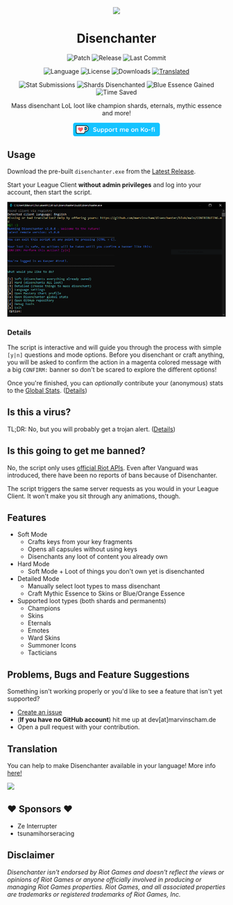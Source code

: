 <p align="center" style="margin-bottom: 0px !important;">
  <img src="./assets/BE_icon.ico" width="120" align="center">
</p>
<h1 align="center">Disenchanter</h1>
<div align="center">

![Patch](https://img.shields.io/badge/league%20patch-14.13-brightgreen)
![Release](https://img.shields.io/github/v/release/marvinscham/disenchanter)
![Last Commit](https://img.shields.io/github/last-commit/marvinscham/disenchanter)

![Language](https://img.shields.io/badge/language-Ruby-%23701516)
![License](https://img.shields.io/github/license/marvinscham/disenchanter)
![Downloads](https://img.shields.io/github/downloads/marvinscham/disenchanter/total)
[![Translated](https://weblate.ms-ds.org/widget/disenchanter/disenchanter/svg-badge.svg)](https://weblate.ms-ds.org/engage/disenchanter/)

![Stat Submissions](https://img.shields.io/badge/dynamic/json?color=blue&label=stat%20submissions&query=%24%5B%3A1%5D.submissions&url=https%3A%2F%2Fchecksch.de%2Fhook%2Fdisenchanter.php)
![Shards Disenchanted](https://img.shields.io/badge/dynamic/json?color=blue&label=shards%20disenchanted&query=%24%5B%3A1%5D.disenchanted_thousands&url=https%3A%2F%2Fchecksch.de%2Fhook%2Fdisenchanter.php&suffix=K)
![Blue Essence Gained](https://img.shields.io/badge/dynamic/json?color=blue&label=blue%20essence%20gained&query=%24%5B%3A1%5D.blue_essence_millions&url=https%3A%2F%2Fchecksch.de%2Fhook%2Fdisenchanter.php&suffix=M)
![Time Saved](https://img.shields.io/badge/dynamic/json?color=blue&label=time%20saved&query=%24%5B%3A1%5D.hours_saved&url=https%3A%2F%2Fchecksch.de%2Fhook%2Fdisenchanter.php&suffix=%20hours)

Mass disenchant LoL loot like champion shards, eternals, mythic essence and more!

[<img src="./assets/kofi-button.png" width="200" align="center">](https://ko-fi.com/marvinscham)

</div>

## Usage
Download the pre-built `disenchanter.exe` from the [Latest Release](https://github.com/marvinscham/disenchanter/releases).

Start your League Client **without admin privileges** and log into your account, then start the script.

![Demo](./assets/disenchanter.png)

### Details
The script is interactive and will guide you through the process with simple `[y|n]` questions and mode options. Before you disenchant or craft anything, you will be asked to confirm the action in a magenta colored message with a big `CONFIRM:` banner so don't be scared to explore the different options!

Once you're finished, you can _optionally_ contribute your (anonymous) stats to the [Global Stats](https://github.com/marvinscham/disenchanter/wiki/Stats). ([Details](https://github.com/marvinscham/disenchanter/wiki/Stat-Collection))

## Is this a virus?
TL;DR: No, but you will probably get a trojan alert. ([Details](https://github.com/marvinscham/disenchanter/wiki/Is-this-a-virus%3F))

## Is this going to get me banned?
No, the script only uses [official Riot APIs](https://developer.riotgames.com/docs/lol#league-client).
Even after Vanguard was introduced, there have been no reports of bans because of Disenchanter.

The script triggers the same server requests as you would in your League Client. It won't make you sit through any animations, though.

## Features
- Soft Mode
  - Crafts keys from your key fragments
  - Opens all capsules without using keys
  - Disenchants any loot of content you already own
- Hard Mode
  - Soft Mode + Loot of things you don't own yet is disenchanted
- Detailed Mode
  - Manually select loot types to mass disenchant
  - Craft Mythic Essence to Skins or Blue/Orange Essence
- Supported loot types (both shards and permanents)
  - Champions
  - Skins
  - Eternals
  - Emotes
  - Ward Skins
  - Summoner Icons
  - Tacticians

## Problems, Bugs and Feature Suggestions
Something isn't working properly or you'd like to see a feature that isn't yet supported?

- [Create an issue](https://github.com/marvinscham/disenchanter/issues/new/choose)
- (**If you have no GitHub account**) hit me up at dev[at]marvinscham.de
- Open a pull request with your contribution.

## Translation
You can help to make Disenchanter available in your language! More info [here!](https://weblate.ms-ds.org/engage/disenchanter/)

[![](https://weblate.ms-ds.org/widget/disenchanter/disenchanter/multi-auto.svg)](https://weblate.ms-ds.org/engage/disenchanter/)


## ❤ Sponsors ❤
- Ze Interrupter
- tsunamihorseracing

## Disclaimer
_Disenchanter isn't endorsed by Riot Games and doesn't reflect the views or opinions of Riot Games or anyone officially involved in producing or managing Riot Games properties. Riot Games, and all associated properties are trademarks or registered trademarks of Riot Games, Inc._
